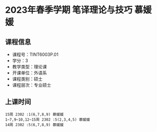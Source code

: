 # 2023年春季学期 笔译理论与技巧 慕媛媛






## 课程信息

- 课程号：TINT6003P.01
- 学分：3
- 教学类型：理论课
- 开课单位：外语系
- 课程类别：硕士
- 课程层次：专业硕士

## 上课时间

```
15周 2302 :1(6,7,8,9) 慕媛媛
1~7,9~10,12~15周 2302 :5(2,3,4,5) 慕媛媛
14周 2302 :5(6,7,8,9) 慕媛媛
```

